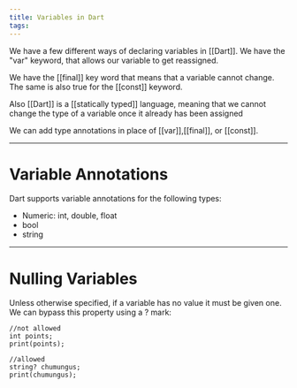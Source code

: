 ```yaml
---
title: Variables in Dart
tags:
---
```

We have a few different ways of declaring variables in [[Dart]]. We have the "var" keyword, that allows our variable to get reassigned.

We have the [[final]] key word that means that a variable cannot change. The same is also true for the [[const]] keyword. 

Also [[Dart]] is a [[statically typed]] language, meaning that we cannot change the type of a variable once it already has been assigned 

We can add type annotations in place of [[var]],[[final]], or [[const]]. 

---
# Variable Annotations
Dart supports variable annotations for the following types:
* Numeric: int, double, float 
* bool
* string 

---
# Nulling Variables 
Unless otherwise specified, if a variable has no value it must be given one. We can bypass this property using a ? mark:
```
//not allowed
int points;
print(points);

//allowed 
string? chumungus;
print(chumungus);
```
